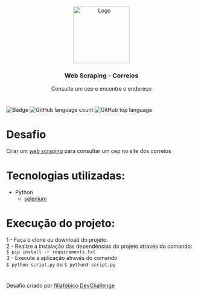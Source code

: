 <br/>
<p align="center">
  <a href="#">
    <img src="https://s2.glbimg.com/CQesxIP5ed0q8e8qNU8-vqNapY0=/0x0:921x885/924x0/smart/filters:strip_icc()/i.s3.glbimg.com/v1/AUTH_63b422c2caee4269b8b34177e8876b93/internal_photos/bs/2019/B/b/wzBEg4TFGwb5ZErlj3Qg/correios.jpg" alt="Logo" height="150">
  </a>

  <h3 align="center">Web Scraping - Correios</h3>

  <p align="center">
    Consulte um cep e encontre o endereço
    <br/>
  </p>
</p>

#
![Badge](https://img.shields.io/static/v1?label=python&message=v3.8.9&color=blue&logo=PYTHON)
![GitHub language count](https://img.shields.io/github/languages/count/thiagosouzalink/devchallenge-webscraping-correios-python)
![GitHub top language](https://img.shields.io/github/languages/top/thiagosouzalink/devchallenge-webscraping-correios-python)

# Desafio
Criar um [web scraping](https://pt.wikipedia.org/wiki/Coleta_de_dados_web) para consultar um cep no site dos correios

# Tecnologias utilizadas: 
- Python
  - [selenium](https://selenium-python.readthedocs.io/)

# Execução do projeto:
1 - Faça o clone ou download do projeto.\
2 - Realize a instalação das dependências do projeto através do comando:\
```$ pip install -r requirements.txt```\
3 - Execute a aplicação através do comando\
```$ python script.py``` ou ```$ python3 script.py``` 

#
Desafio criado por [filiafobico](https://github.com/filiafobico/) [DevChallenge](https://devchallenge.now.sh/)
